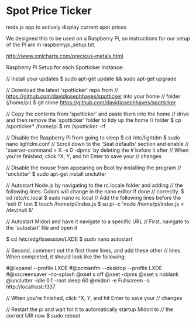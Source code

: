 Spot Price Ticker
==========

node.js app to actively display current spot prices

We designed this to be used on a Raspberry Pi, so instructions for our setup of the Pi are in raspberrypi_setup.txt.

http://www.xmlcharts.com/precious-metals.html


Raspberry Pi Setup for each Spotticker Instance:

// Install your updates
$ sudo apt-get update && sudo apt-get upgrade

// Download the latest 'spotticker' repo from
// https://github.com/davidjosephhayes/spotticker into your home
// folder (/home/pi)
$ git clone https://github.com/davidjosephhayes/spotticker

// Copy the contents from 'spotticker' and paste them into the home
// drive and then remove the 'spotticker' folder to tidy up the home
// folder
$ cp /spotticker* /home/pi
$ rm /spotticker -rf

// Disable the Raspberry Pi from going to sleep
$ cd /etc/lightdm
$ sudo nano lightdm.conf
// Scroll down to the 'Seat defaults' section and enable
// 'xserver-command = X -s 0 -dpms' by deleting the # before it after
// When you're finished, click ^X, Y, and hit Enter to save your
// changes

// Disable the mouse from appearing on Boot by installing the program
// 'unclutter'
$ sudo apt-get install unclutter

// Autostart Node.js by navigating to the rc.locale folder and adding
// the following lines. Colors will change in the nano editor if done
// correctly.
$ cd /etc/rc.local
$ sudo nano rc.local
// Add the following lines before the 'exit 0' text
$ touch /home/pi/index.js
$ su pi -c 'node /home/pi/index.js < /dev/null &'

// Autostart Midori and have it navigate to a specific URL
// First, navigate to the 'autostart' file and open it

$ cd /etc/xdg/lxsession/LXDE
$ sudo nano autostart

// Second, comment out the first three lines, and add these other
// lines. When completed, it should look like the following:

#@lxpanel --profile LXDE
#@pcmanfm --desktop --profile LXDE
#@xscreensaver -no-splash
@xset s off
@xset -dpms
@xset s noblank
@unclutter -idle 0.1 -root
sleep 60
@midori -e Fullscreen -a http://localhost:1337

// When you're finished, click ^X, Y, and hit Enter to save your
// changes

// Restart the pi and wait for it to automatically startup Midori to
// the correct URl now
$ sudo reboot
